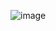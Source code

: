 ![image](https://github.com/chunminglingg/Chekromlek_-Monorepo/assets/129379588/15143888-11b1-4a98-a22c-90bfdf199343)

